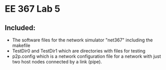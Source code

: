 # EE 367 Lab 5

## Included:

* The software files for the network simulator "net367"
	including the makefile
* TestDir0 and TestDir1 which are directories with files for testing
* p2p.config which is a network configuration file for a network
	with just two host nodes connected by a link (pipe).
